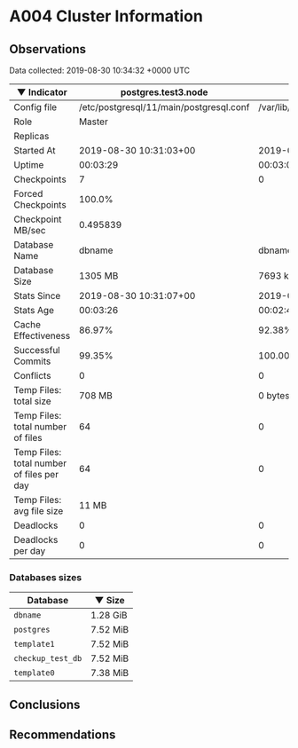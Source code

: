 # A004 Cluster Information #

## Observations ##
Data collected: 2019-08-30 10:34:32 +0000 UTC  

|&#9660;&nbsp;Indicator | postgres.test3.node | postgres.test1.node | postgres.test2.node |
|--------|-------|-------- |-------- |
|Config file |/etc/postgresql/11/main/postgresql.conf|/var/lib/postgresql/11/data1/postgresql.conf|/var/lib/postgresql/11/data2/postgresql.conf|
|Role |Master|<no value>|<no value>|
|Replicas ||<no value>|<no value>|
|Started At |2019-08-30&nbsp;10:31:03+00|2019-08-30 10:31:18+00|2019-08-30 10:31:26+00|
|Uptime |00:03:29|00:03:02|00:03:00|
|Checkpoints |7|0|0|
|Forced Checkpoints |100.0%|<no value>|<no value>|
|Checkpoint MB/sec |0.495839|<no value>|<no value>|
|Database Name |dbname|dbname|dbname|
|Database Size |1305&nbsp;MB|7693 kB|7709 kB|
|Stats Since |2019-08-30&nbsp;10:31:07+00|2019-08-30 10:31:34+00|2019-08-30 10:31:34+00|
|Stats Age |00:03:26|00:02:46|00:02:53|
|Cache Effectiveness |86.97%|92.38%|92.38%|
|Successful Commits |99.35%|100.00%|100.00%|
|Conflicts |0|0|0|
|Temp Files: total size |708&nbsp;MB|0 bytes|0 bytes|
|Temp Files: total number of files |64|0|0|
|Temp Files: total number of files per day |64|0|0|
|Temp Files: avg file size |11&nbsp;MB|<no value>|<no value>|
|Deadlocks |0|0|0|
|Deadlocks per day |0|0|0|


### Databases sizes ###

| Database | &#9660;&nbsp;Size |
|----------|--------|
| `dbname` | 1.28&nbsp;GiB |
| `postgres` | 7.52&nbsp;MiB |
| `template1` | 7.52&nbsp;MiB |
| `checkup_test_db` | 7.52&nbsp;MiB |
| `template0` | 7.38&nbsp;MiB |


## Conclusions ##


## Recommendations ##

